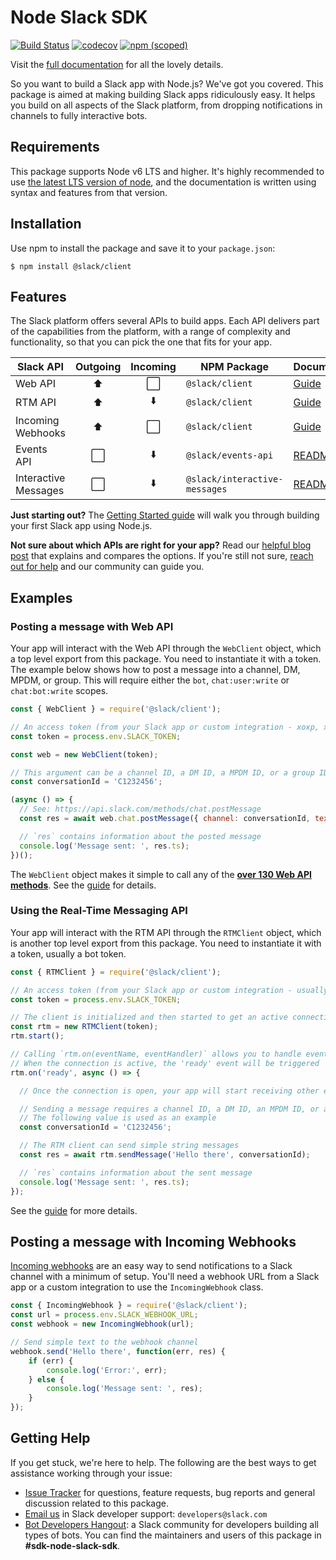 # Node Slack SDK

[![Build Status](https://travis-ci.org/slackapi/node-slack-sdk.svg?branch=master)](https://travis-ci.org/slackapi/node-slack-sdk)
[![codecov](https://codecov.io/gh/slackapi/node-slack-sdk/branch/master/graph/badge.svg)](https://codecov.io/gh/slackapi/node-slack-sdk)
[![npm (scoped)](https://img.shields.io/npm/v/@slack/client.svg)](https://www.npmjs.com/package/@slack/client)

Visit the [full documentation](https://slackapi.github.io/node-slack-sdk) for all the lovely details.

So you want to build a Slack app with Node.js? We've got you covered. This package is aimed at making building Slack
apps ridiculously easy. It helps you build on all aspects of the Slack platform, from dropping notifications in channels
to fully interactive bots.

## Requirements

This package supports Node v6 LTS and higher. It's highly recommended to use [the latest LTS version of
node](https://github.com/nodejs/Release#release-schedule), and the documentation is written using syntax and features
from that version.

## Installation

Use npm to install the package and save it to your `package.json`:

```shell
$ npm install @slack/client
```

## Features

The Slack platform offers several APIs to build apps. Each API delivers part of the capabilities from the platform, with
a range of complexity and functionality, so that you can pick the one that fits for your app.

| Slack API    | Outgoing | Incoming | NPM Package         | Documentation     |
|--------------|:--------:|:--------:|---------------------|-------------------|
| Web API      | ⬆️        | ⬜️       | `@slack/client`     | [Guide](https://slackapi.github.io/node-slack-sdk/web_api) |
| RTM API      | ⬆️        | ⬇️        | `@slack/client`     | [Guide](https://slackapi.github.io/node-slack-sdk/rtm_api) |
| Incoming Webhooks | ⬆️   | ⬜️       | `@slack/client`     | [Guide](https://slackapi.github.io/node-slack-sdk/incoming_webhook) |
| Events API   | ⬜️       | ⬇️        | `@slack/events-api` | [README](https://github.com/slackapi/node-slack-events-api) |
| Interactive Messages | ⬜️ | ⬇️      | `@slack/interactive-messages` | [README](https://github.com/slackapi/node-slack-interactive-messages) |

**Just starting out?** The [Getting Started guide](https://slackapi.github.io/node-slack-sdk/getting_started) will walk
you through building your first Slack app using Node.js.

**Not sure about which APIs are right for your app?** Read our [helpful blog
post](https://medium.com/slack-developer-blog/getting-started-with-slacks-apis-f930c73fc889) that explains and compares
the options. If you're still not sure, [reach out for help](#getting-help) and our community can guide you.

## Examples

### Posting a message with Web API

Your app will interact with the Web API through the `WebClient` object, which a top level export from this package. You
need to instantiate it with a token. The example below shows how to post a message into a channel, DM, MPDM, or group.
This will require either the `bot`, `chat:user:write` or `chat:bot:write` scopes.

```javascript
const { WebClient } = require('@slack/client');

// An access token (from your Slack app or custom integration - xoxp, xoxb)
const token = process.env.SLACK_TOKEN;

const web = new WebClient(token);

// This argument can be a channel ID, a DM ID, a MPDM ID, or a group ID
const conversationId = 'C1232456';

(async () => {
  // See: https://api.slack.com/methods/chat.postMessage
  const res = await web.chat.postMessage({ channel: conversationId, text: 'Hello there' });

  // `res` contains information about the posted message
  console.log('Message sent: ', res.ts);
})();
```

The `WebClient` object makes it simple to call any of the [**over 130 Web API methods**](https://api.slack.com/methods).
See the [guide](http://slackapi.github.io/node-slack-sdk/web_api) for details.

### Using the Real-Time Messaging API

Your app will interact with the RTM API through the `RTMClient` object, which is another top level export from this
package. You need to instantiate it with a token, usually a bot token.

```javascript
const { RTMClient } = require('@slack/client');

// An access token (from your Slack app or custom integration - usually xoxb)
const token = process.env.SLACK_TOKEN;

// The client is initialized and then started to get an active connection to the platform
const rtm = new RTMClient(token);
rtm.start();

// Calling `rtm.on(eventName, eventHandler)` allows you to handle events
// When the connection is active, the 'ready' event will be triggered
rtm.on('ready', async () => {

  // Once the connection is open, your app will start receiving other events. It can also send messages.

  // Sending a message requires a channel ID, a DM ID, an MPDM ID, or a group ID
  // The following value is used as an example
  const conversationId = 'C1232456';

  // The RTM client can send simple string messages
  const res = await rtm.sendMessage('Hello there', conversationId);

  // `res` contains information about the sent message
  console.log('Message sent: ', res.ts);
});
```

See the [guide](http://slackapi.github.io/node-slack-sdk/rtm_api) for more details.

## Posting a message with Incoming Webhooks

[Incoming webhooks](https://api.slack.com/incoming-webhooks) are an easy way to send notifications
to a Slack channel with a minimum of setup. You'll need a webhook URL from a Slack app or a custom
integration to use the `IncomingWebhook` class.

```javascript
const { IncomingWebhook } = require('@slack/client');
const url = process.env.SLACK_WEBHOOK_URL;
const webhook = new IncomingWebhook(url);

// Send simple text to the webhook channel
webhook.send('Hello there', function(err, res) {
    if (err) {
        console.log('Error:', err);
    } else {
        console.log('Message sent: ', res);
    }
});
```

## Getting Help

If you get stuck, we're here to help. The following are the best ways to get assistance working through your issue:

  * [Issue Tracker](http://github.com/slackapi/node-slack-sdk/issues) for questions, feature
    requests, bug reports and general discussion related to this package.
  * [Email us](mailto:developers@slack.com) in Slack developer support: `developers@slack.com`
  * [Bot Developers Hangout](https://community.botkit.ai/): a Slack community for developers
    building all types of bots. You can find the maintainers and users of this package in **#sdk-node-slack-sdk**.
